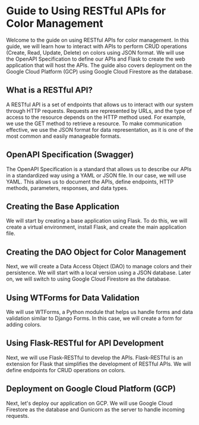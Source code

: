 # Guide to Using RESTful APIs for Color Management
Welcome to the guide on using RESTful APIs for color management. In this guide, we will learn how to interact with APIs to perform CRUD operations (Create, Read, Update, Delete) on colors using JSON format. We will use the OpenAPI Specification to define our APIs and Flask to create the web application that will host the APIs. The guide also covers deployment on the Google Cloud Platform (GCP) using Google Cloud Firestore as the database.

## What is a RESTful API?
A RESTful API is a set of endpoints that allows us to interact with our system through HTTP requests. Requests are represented by URLs, and the type of access to the resource depends on the HTTP method used. For example, we use the GET method to retrieve a resource. To make communication effective, we use the JSON format for data representation, as it is one of the most common and easily manageable formats.

## OpenAPI Specification (Swagger)
The OpenAPI Specification is a standard that allows us to describe our APIs in a standardized way using a YAML or JSON file. In our case, we will use YAML. This allows us to document the APIs, define endpoints, HTTP methods, parameters, responses, and data types.

## Creating the Base Application
We will start by creating a base application using Flask. To do this, we will create a virtual environment, install Flask, and create the main application file.

## Creating the DAO Object for Color Management
Next, we will create a Data Access Object (DAO) to manage colors and their persistence. We will start with a local version using a JSON database. Later on, we will switch to using Google Cloud Firestore as the database.

## Using WTForms for Data Validation
We will use WTForms, a Python module that helps us handle forms and data validation similar to Django Forms. In this case, we will create a form for adding colors.

## Using Flask-RESTful for API Development
Next, we will use Flask-RESTful to develop the APIs. Flask-RESTful is an extension for Flask that simplifies the development of RESTful APIs. We will define endpoints for CRUD operations on colors.

## Deployment on Google Cloud Platform (GCP)
Next, let's deploy our application on GCP. We will use Google Cloud Firestore as the database and Gunicorn as the server to handle incoming requests.
